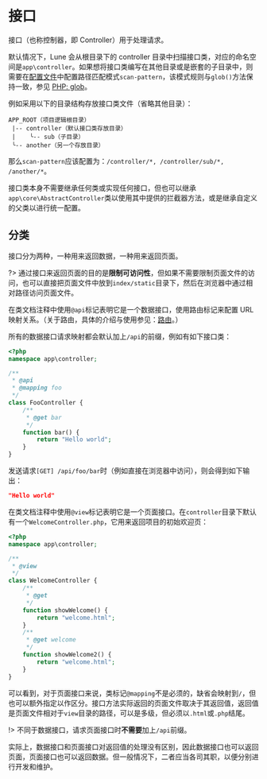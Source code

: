 # 接口

接口（也称控制器，即 Controller）用于处理请求。

默认情况下，Lune 会从根目录下的 controller 目录中扫描接口类，对应的命名空间是`app\controller`。如果想将接口类编写在其他目录或是嵌套的子目录中，则需要在[配置文件](config)中配置路径匹配模式`scan-pattern`，该模式规则与`glob()`方法保持一致，参见 [PHP: glob](https://www.php.net/manual/zh/function.glob.php)。

例如采用以下的目录结构存放接口类文件（省略其他目录）：

```
APP_ROOT（项目逻辑根目录）
 |-- controller（默认接口类存放目录）
 |    ╰-- sub（子目录）
 ╰-- another（另一个存放目录）
```

那么`scan-pattern`应该配置为：`/controller/*, /controller/sub/*, /another/*`。

接口类本身不需要继承任何类或实现任何接口，但也可以继承`app\core\AbstractController`类以使用其中提供的拦截器方法，或是继承自定义的父类以进行统一配置。

## 分类

接口分为两种，一种用来返回数据，一种用来返回页面。

?> 通过接口来返回页面的目的是**限制可访问性**，但如果不需要限制页面文件的访问，也可以直接把页面文件中放到`index/static`目录下，然后在浏览器中通过相对路径访问页面文件。

在类文档注释中使用`@api`标记表明它是一个数据接口，使用路由标记来配置 URL 映射关系。（关于路由，具体的介绍与使用参见：[路由](route#路由)。）

所有的数据接口请求映射都会默认加上`/api`的前缀，例如有如下接口类：

``` php
<?php
namespace app\controller;

/**
 * @api
 * @mapping foo
 */
class FooController {
    /**
     * @get bar
     */
    function bar() {
        return "Hello world";
    }
}

```

发送请求`[GET] /api/foo/bar`时（例如直接在浏览器中访问），则会得到如下输出：

``` json
"Hello world"
```

在类文档注释中使用`@view`标记表明它是一个页面接口。在`controller`目录下默认有一个`WelcomeController.php`，它用来返回项目的初始欢迎页：

``` php
<?php
namespace app\controller;

/**
 * @view
 */
class WelcomeController {
    /**
     * @get
     */
    function showWelcome() {
        return "welcome.html";
    }
    /**
     * @get welcome
     */
    function showWelcome2() {
        return "welcome.html";
    }
}

```

可以看到，对于页面接口来说，类标记`@mapping`不是必须的，缺省会映射到`/`，但也可以额外指定以作区分。接口方法实际返回的页面文件取决于其返回值，返回值是页面文件相对于`view`目录的路径，可以是多级，但必须以`.html`或`.php`结尾。

!> 不同于数据接口，请求页面接口时**不需要**加上`/api`前缀。

实际上，数据接口和页面接口对返回值的处理没有区别，因此数据接口也可以返回页面，页面接口也可以返回数据。但一般情况下，二者应当各司其职，以便分别进行开发和维护。
